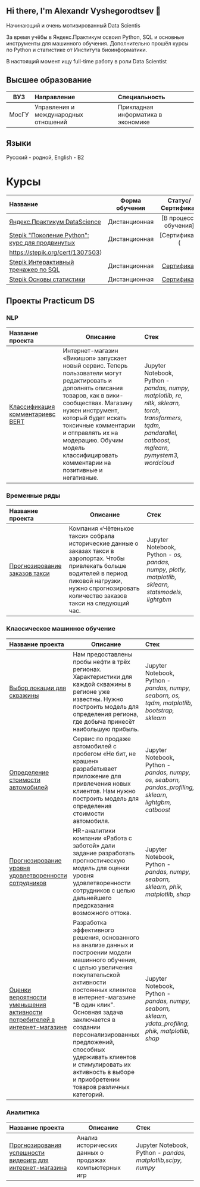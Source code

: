 ## Hi there, I'm Alexandr Vyshegorodtsev 👋

Начинающий и очень мотивированный Data Scientis

За время учёбы в Яндекс.Практикум освоил Python, SQL и основные инструменты для машинного обучения. Дополнительно прошёл курсы по Python и статистике от Института биоинформатики.

В настоящий момент ищу full-time работу в роли Data Scientist

## Высшее образование

| ВУЗ | Направление | Специальность |
| :---: | :--- | :--- |
| МосГУ | Управления и международных отношений | Прикладная информатика в экономике |


## Языки

Русский - родной, English - B2

# Курсы

| Название | Форма обучения | Статус/Сертификат |
| :--- | :---: | :---: |
| [Яндекс.Практикум DataScience](https://practicum.yandex.ru/profile/data-scientist/) | Дистанционная | [В процессе обучения]
| [Stepik "Поколение Python": курс для продвинутых](https://stepik.org/course/68343/syllabus) | Дистанционная | [Сертификат](
https://stepik.org/cert/1307503) |
| [Stepik Интерактивный тренажер по SQL](https://stepik.org/course/63054/syllabus) | Дистанционная | [Сертификат](https://stepik.org/cert/1414187) |
| [Stepik Основы статистики](https://stepik.org/course/76/syllabus) | Дистанционная | [Сертификат](https://stepik.org/cert/2218399) |

## Проекты Practicum DS

### NLP

| Название проекта | Описание | Стек | 
| :--- | --- | :--- |
| [Классификация комментариевс BERT](https://github.com/Vyshegorodtsev21/Practicum/tree/main/2024-comments-classification) | Интернет-магазин «Викишоп» запускает новый сервис. Теперь пользователи могут редактировать и дополнять описания товаров, как в вики-сообществах. Магазину нужен инструмент, который будет искать токсичные комментарии и отправлять их на модерацию. Обучим модель классифицировать комментарии на позитивные и негативные. | Jupyter Notebook, Python - *pandas, numpy, matplotlib, re, nltk, sklearn, torch, transformers, tqdm, pandarallel, catboost, mglearn, pymystem3, wordcloud* |

### Временные ряды

| Название проекта | Описание | Стек | 
| :--- | --- | :--- |
| [Прогнозирование заказов такси](https://github.com/Vyshegorodtsev21/Practicum/tree/main/2024-taxi-demand-prediction) | Компания «Чётенькое такси» собрала исторические данные о заказах такси в аэропортах. Чтобы привлекать больше водителей в период пиковой нагрузки, нужно спрогнозировать количество заказов такси на следующий час. | Jupyter Notebook, Python - *os, pandas, numpy, plotly, matplotlib, sklearn, statsmodels, lightgbm* |

### Классическое машинное обучение

| Название проекта | Описание | Стек |
| :--- | --- | :--- |
| [Выбор локации для скважины](https://github.com/Vyshegorodtsev21/Practicum/tree/main/2024-oil-production-forecasting-and-profitability-analysis) |Нам предоставлены пробы нефти в трёх регионах. Характеристики для каждой скважины в регионе уже известны. Нужно построить модель для определения региона, где добыча принесёт наибольшую прибыль. | Jupyter Notebook, Python - *pandas, numpy, seaborn, os, tqdm, matplotlib, bootstrap, sklearn* |
| [Определение стоимости автомобилей](https://github.com/Vyshegorodtsev21/Practicum/tree/main/2024-car-cost-prediction) | Сервис по продаже автомобилей с пробегом «Не бит, не крашен» разрабатывает приложение для привлечения новых клиентов. Нам нужно построить модель для определения стоимости автомобиля. | Jupyter Notebook, Python - *pandas, numpy, os, seaborn, pandas_profiling, sklearn, lightgbm, catboost* |
| [Прогнозирование уровня удовлетворенности сотрудников](https://github.com/Vyshegorodtsev21/Practicum/tree/main/2024-employee-satisfaction) | HR-аналитики компании «Работа с заботой» дали задание разработать прогностическую модель для оценки уровня удовлетворенности сотрудников с целью дальнейшего предсказания возможного оттока. | Jupyter Notebook, Python - *pandas, numpy, seaborn, sklearn, phik, matplotlib, shap* |
| [Оценки вероятности уменьшения активности потребителей в интернет-магазине](https://github.com/Vyshegorodtsev21/Practicum/tree/main/2023-consumer-activity-prediction) | Разработка эффективного решения, основанного на анализе данных и построении модели машинного обучения, с целью увеличения покупательской активности постоянных клиентов в интернет-магазине "В один клик". Основная задача заключается в создании персонализированных предложений, способных удерживать клиентов и стимулировать их активность в выборе и приобретении товаров различных категорий. | Jupyter Notebook, Python - *pandas, numpy, seaborn, sklearn, ydata_profiling, phik, matplotlib, shap* |

### Аналитика

| Название проекта | Описание | Стек |
| :--- | --- | :--- |
| [Прогнозирования успешности видеоигр для интернет-магазина](https://github.com/Vyshegorodtsev21/Practicum/tree/main/2023-eda-games-sales) | Анализ исторических данных о продажах компьютерных игр| Jupyter Notebook, Python - *pandas, matplotlib,scipy, numpy* |
